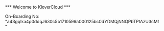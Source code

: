 *** Welcome to KloverCloud ***

On-Boarding No: &#34;a43gqIka4p0ddqJ630c5b1710599a000125bc0dYDMQjNNQPbTPtAzU3cM1&#34;
